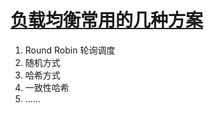 # [负载均衡常用的几种方案](https://www.runoob.com/ajax/ajax-tutorial.html)
1. Round Robin 轮询调度
2. 随机方式
3. 哈希方式
4. 一致性哈希
5. ……

